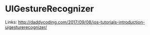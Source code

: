 # UIGestureRecognizer

Links: http://daddycoding.com/2017/09/08/ios-tutorials-introduction-uigesturerecognizer/
